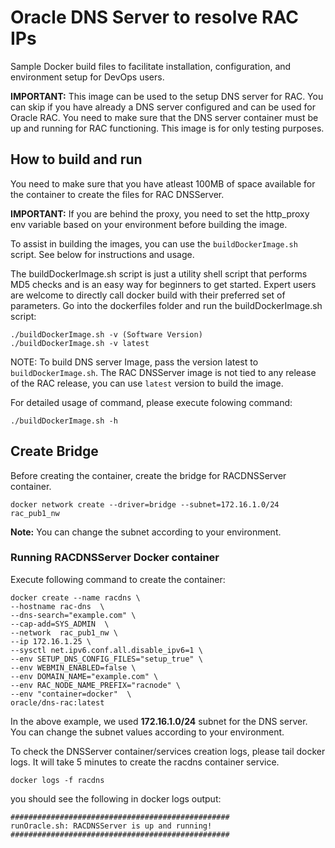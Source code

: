 # Oracle DNS Server to resolve RAC IPs

Sample Docker build files to facilitate installation, configuration, and environment setup for DevOps users.

**IMPORTANT:** This image can be used to the setup DNS server for RAC. You can skip if you have already a DNS server configured and can be used for Oracle RAC. You need to make sure that the DNS server container must be up and running for RAC functioning. This image is for only testing purposes.

## How to build and run
You need to make sure that you have atleast 100MB of space available for the container to create the files for RAC DNSServer.

**IMPORTANT:** If you are behind the proxy, you need to set the http_proxy env variable based on your environment before building the image.

To assist in building the images, you can use the `buildDockerImage.sh` script. See below for instructions and usage.

The buildDockerImage.sh script is just a utility shell script that performs MD5 checks and is an easy way for beginners to get started. Expert users are welcome to directly call docker build with their preferred set of parameters. Go into the dockerfiles folder and run the buildDockerImage.sh script:

```
./buildDockerImage.sh -v (Software Version)
./buildDockerImage.sh -v latest
```
NOTE: To build DNS server Image, pass the version latest to `buildDockerImage.sh`. The RAC DNSServer image is not tied to any release of the RAC release, you can use `latest` version to build the image.

For detailed usage of command, please execute folowing command:

`./buildDockerImage.sh -h`

## Create Bridge
Before creating the container, create the bridge for RACDNSServer container.

```
docker network create --driver=bridge --subnet=172.16.1.0/24 rac_pub1_nw
```
**Note:** You can change the subnet according to your environment.

### Running RACDNSServer Docker container
Execute following command to create the container:

```
docker create --name racdns \
--hostname rac-dns  \
--dns-search="example.com" \
--cap-add=SYS_ADMIN  \
--network  rac_pub1_nw \
--ip 172.16.1.25 \
--sysctl net.ipv6.conf.all.disable_ipv6=1 \
--env SETUP_DNS_CONFIG_FILES="setup_true" \
--env WEBMIN_ENABLED=false \
--env DOMAIN_NAME="example.com" \
--env RAC_NODE_NAME_PREFIX="racnode" \
--env "container=docker"  \
oracle/dns-rac:latest
```

In the above example, we used **172.16.1.0/24** subnet for the DNS server. You can change the subnet values according to your environment.

To check the DNSServer container/services creation logs, please tail docker logs. It will take 5 minutes to create the racdns container service.

```
docker logs -f racdns
```

you should see the following in docker logs output:

```
#################################################
runOracle.sh: RACDNSServer is up and running!
#################################################
```
